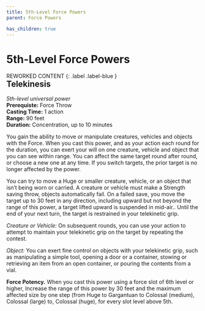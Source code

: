 ```yaml
---
title: 5th-Level Force Powers
parent: Force Powers

has_children: true
---
```

# 5th-Level Force Powers

REWORKED CONTENT
{: .label .label-blue }

<div style="margin-top:-30px;"></div>

## Telekinesis
*5th-level universal power*
<br>**Prerequiste:** Force Throw
<br>**Casting Time:** 1 action
<br>**Range:** 90 feet
<br>**Duration:** Concentration, up to 10 minutes

You gain the ability to move or manipulate creatures, vehicles and objects with the Force. When you cast this power, and as your action each round for the duration, you can exert your will on one creature, vehicle and object that you can see within range. You can affect the same target round after round, or choose a new one at any time. If you switch targets, the prior target is no longer affected by the power.

You can try to move a Huge or smaller creature, vehicle, or an object that isn’t being worn or carried. A creature or vehicle must make a Strength saving throw, objects automatically fail. On a failed save, you move the target up to 30 feet in any direction, including upward but not beyond the range of this power, a target lifted upward is suspended in mid-air.. Until the end of your next turn, the target is restrained in your telekinetic grip.

*Creature or Vehicle:* On subsequent rounds, you can use your action to attempt to maintain your telekinetic grip on the target by repeating the contest.

*Object:* You can exert fine control on objects with your telekinetic grip, such as manipulating a simple tool, opening a door or a container, stowing or retrieving an item from an open container, or pouring the contents from a vial.

**Force Potency.** When you cast this power using a force slot of 6th level or higher, Increase the range of this power by 30 feet and the maximum affected size by one step (from Huge to Gargantuan to Colossal (medium), Colossal (large) to, Colossal (huge), for every slot level above 5th.
